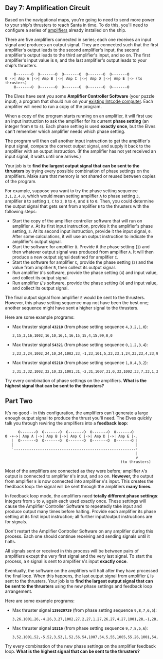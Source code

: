 ## Day 7: Amplification Circuit

Based on the navigational maps, you're going to need to send more power to your ship's thrusters to reach Santa in time. To do this, you'll need to configure a series of [amplifiers](https://en.wikipedia.org/wiki/Amplifier) already installed on the ship.

There are five amplifiers connected in series; each one receives an input signal and produces an output signal. They are connected such that the first amplifier's output leads to the second amplifier's input, the second amplifier's output leads to the third amplifier's input, and so on. The first amplifier's input value is `0`, and the last amplifier's output leads to your ship's thrusters.

        O-------O  O-------O  O-------O  O-------O  O-------O
    0 ->| Amp A |->| Amp B |->| Amp C |->| Amp D |->| Amp E |-> (to thrusters)
        O-------O  O-------O  O-------O  O-------O  O-------O
    

The Elves have sent you some __Amplifier Controller Software__ (your puzzle input), a program that should run on your [existing Intcode computer](5). Each amplifier will need to run a copy of the program.

When a copy of the program starts running on an amplifier, it will first use an input instruction to ask the amplifier for its current __phase setting__ (an integer from `0` to `4`). Each phase setting is used __exactly once__, but the Elves can't remember which amplifier needs which phase setting.

The program will then call another input instruction to get the amplifier's input signal, compute the correct output signal, and supply it back to the amplifier with an output instruction. (If the amplifier has not yet received an input signal, it waits until one arrives.)

Your job is to __find the largest output signal that can be sent to the thrusters__ by trying every possible combination of phase settings on the amplifiers. Make sure that memory is not shared or reused between copies of the program.

For example, suppose you want to try the phase setting sequence `3,1,2,4,0`, which would mean setting amplifier `A` to phase setting `3`, amplifier `B` to setting `1`, `C` to `2`, `D` to `4`, and `E` to `0`. Then, you could determine the output signal that gets sent from amplifier `E` to the thrusters with the following steps:

*   Start the copy of the amplifier controller software that will run on amplifier `A`. At its first input instruction, provide it the amplifier's phase setting, `3`. At its second input instruction, provide it the input signal, `0`. After some calculations, it will use an output instruction to indicate the amplifier's output signal.
*   Start the software for amplifier `B`. Provide it the phase setting (`1`) and then whatever output signal was produced from amplifier `A`. It will then produce a new output signal destined for amplifier `C`.
*   Start the software for amplifier `C`, provide the phase setting (`2`) and the value from amplifier `B`, then collect its output signal.
*   Run amplifier `D`'s software, provide the phase setting (`4`) and input value, and collect its output signal.
*   Run amplifier `E`'s software, provide the phase setting (`0`) and input value, and collect its output signal.

The final output signal from amplifier `E` would be sent to the thrusters. However, this phase setting sequence may not have been the best one; another sequence might have sent a higher signal to the thrusters.

Here are some example programs:

*   Max thruster signal __`43210`__ (from phase setting sequence `4,3,2,1,0`):
    
        3,15,3,16,1002,16,10,16,1,16,15,15,4,15,99,0,0
    
*   Max thruster signal __`54321`__ (from phase setting sequence `0,1,2,3,4`):
    
        3,23,3,24,1002,24,10,24,1002,23,-1,23,101,5,23,23,1,24,23,23,4,23,99,0,0
    
*   Max thruster signal __`65210`__ (from phase setting sequence `1,0,4,3,2`):
    
        3,31,3,32,1002,32,10,32,1001,31,-2,31,1007,31,0,33,1002,33,7,33,1,33,31,31,1,32,31,31,4,31,99,0,0,0
    

Try every combination of phase settings on the amplifiers. __What is the highest signal that can be sent to the thrusters?__

## Part Two

It's no good - in this configuration, the amplifiers can't generate a large enough output signal to produce the thrust you'll need. The Elves quickly talk you through rewiring the amplifiers into a __feedback loop__:

          O-------O  O-------O  O-------O  O-------O  O-------O
    0 -+->| Amp A |->| Amp B |->| Amp C |->| Amp D |->| Amp E |-.
       |  O-------O  O-------O  O-------O  O-------O  O-------O |
       |                                                        |
       '--------------------------------------------------------+
                                                                |
                                                                v
                                                         (to thrusters)
    

Most of the amplifiers are connected as they were before; amplifier `A`'s output is connected to amplifier `B`'s input, and so on. __However,__ the output from amplifier `E` is now connected into amplifier `A`'s input. This creates the feedback loop: the signal will be sent through the amplifiers __many times__.

In feedback loop mode, the amplifiers need __totally different phase settings__: integers from `5` to `9`, again each used exactly once. These settings will cause the Amplifier Controller Software to repeatedly take input and produce output many times before halting. Provide each amplifier its phase setting at its first input instruction; all further input/output instructions are for signals.

Don't restart the Amplifier Controller Software on any amplifier during this process. Each one should continue receiving and sending signals until it halts.

All signals sent or received in this process will be between pairs of amplifiers except the very first signal and the very last signal. To start the process, a `0` signal is sent to amplifier `A`'s input __exactly once__.

Eventually, the software on the amplifiers will halt after they have processed the final loop. When this happens, the last output signal from amplifier `E` is sent to the thrusters. Your job is to __find the largest output signal that can be sent to the thrusters__ using the new phase settings and feedback loop arrangement.

Here are some example programs:

*   Max thruster signal __`139629729`__ (from phase setting sequence `9,8,7,6,5`):
    
        3,26,1001,26,-4,26,3,27,1002,27,2,27,1,27,26,27,4,27,1001,28,-1,28,1005,28,6,99,0,0,5
    
*   Max thruster signal __`18216`__ (from phase setting sequence `9,7,8,5,6`):
    
        3,52,1001,52,-5,52,3,53,1,52,56,54,1007,54,5,55,1005,55,26,1001,54,-5,54,1105,1,12,1,53,54,53,1008,54,0,55,1001,55,1,55,2,53,55,53,4,53,1001,56,-1,56,1005,56,6,99,0,0,0,0,10
    

Try every combination of the new phase settings on the amplifier feedback loop. __What is the highest signal that can be sent to the thrusters?__
